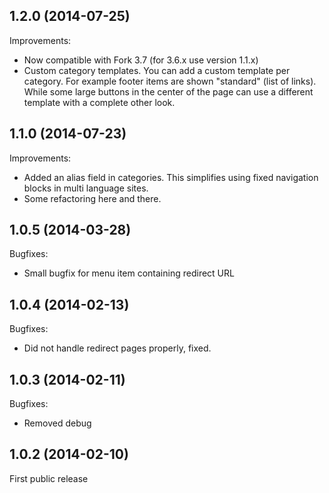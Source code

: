 1.2.0 (2014-07-25)
--

Improvements:

* Now compatible with Fork 3.7 (for 3.6.x use version 1.1.x)
* Custom category templates. You can add a custom template per category. For example footer items are shown "standard" (list of links). While some large buttons in the center of the page can use a different template with a complete other look.

1.1.0 (2014-07-23)
--

Improvements:

* Added an alias field in categories. This simplifies using fixed navigation blocks in multi language sites.
* Some refactoring here and there.

1.0.5 (2014-03-28)
--

Bugfixes:

* Small bugfix for menu item containing redirect URL

1.0.4 (2014-02-13)
--

Bugfixes:

* Did not handle redirect pages properly, fixed.

1.0.3 (2014-02-11)
--

Bugfixes:

* Removed debug

1.0.2 (2014-02-10)
--

First public release
